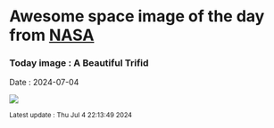 
# Awesome space image of the day from [NASA](https://api.nasa.gov/)

### Today image : A Beautiful Trifid
Date : 2024-07-04

![](https://apod.nasa.gov/apod/image/2407/TrifidrecortesRGB1024.jpg)

<small>Latest update : Thu Jul  4 22:13:49 2024</small>
        